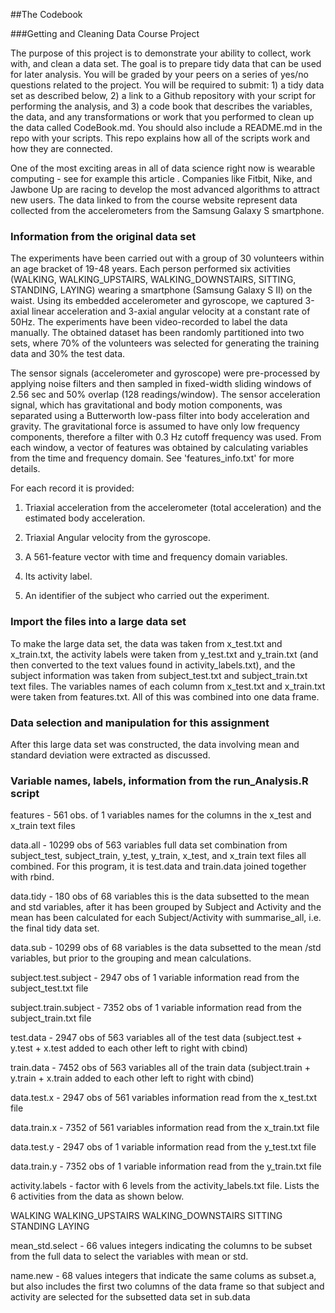 ﻿##The Codebook

###Getting and Cleaning Data Course Project

The purpose of this project is to demonstrate your ability to collect, work with, and clean a data set. The goal is to prepare tidy data that can be used for later analysis. You will be graded by your peers on a series of yes/no questions related to the project. You will be required to submit: 1) a tidy data set as described below, 2) a link to a Github repository with your script for performing the analysis, and 3) a code book that describes the variables, the data, and any transformations or work that you performed to clean up the data called CodeBook.md. You should also include a README.md in the repo with your scripts. This repo explains how all of the scripts work and how they are connected.

One of the most exciting areas in all of data science right now is wearable computing - see for example this article . Companies like Fitbit, Nike, and Jawbone Up are racing to develop the most advanced algorithms to attract new users. The data linked to from the course website represent data collected from the accelerometers from the Samsung Galaxy S smartphone. 

### Information from the original data set

The experiments have been carried out with a group of 30 volunteers within an age bracket of 19-48 years. Each person performed six activities (WALKING, WALKING_UPSTAIRS, WALKING_DOWNSTAIRS, SITTING, STANDING, LAYING) wearing a smartphone (Samsung Galaxy S II) on the waist. Using its embedded accelerometer and gyroscope, we captured 3-axial linear acceleration and 3-axial angular velocity at a constant rate of 50Hz. The experiments have been video-recorded to label the data manually. The obtained dataset has been randomly partitioned into two sets, where 70% of the volunteers was selected for generating the training data and 30% the test data.

The sensor signals (accelerometer and gyroscope) were pre-processed by applying noise filters and then sampled in fixed-width sliding windows of 2.56 sec and 50% overlap (128 readings/window). The sensor acceleration signal, which has gravitational and body motion components, was separated using a Butterworth low-pass filter into body acceleration and gravity. The gravitational force is assumed to have only low frequency components, therefore a filter with 0.3 Hz cutoff frequency was used. From each window, a vector of features was obtained by calculating variables from the time and frequency domain. See 'features_info.txt' for more details.

For each record it is provided:

 1. Triaxial acceleration from the accelerometer (total acceleration) and the estimated body acceleration.

 2. Triaxial Angular velocity from the gyroscope.

 3. A 561-feature vector with time and frequency domain variables.

 4. Its activity label.

 5. An identifier of the subject who carried out the experiment.


### Import the files into a large data set

To make the large data set, the data was taken from x_test.txt and x_train.txt, the activity labels were taken from y_test.txt and y_train.txt (and then converted to the text values found in activity_labels.txt), and the subject information was taken from subject_test.txt and subject_train.txt text files. The variables names of each column from x_test.txt and x_train.txt were taken from features.txt. All of this was combined into one data frame.


### Data selection and manipulation for this assignment

After this large data set was constructed, the data involving mean and standard deviation were extracted as discussed.


### Variable names, labels, information from the run_Analysis.R script

features - 561 obs. of 1 variables names for the columns in the x_test and x_train text files

data.all - 10299 obs of 563 variables full data set combination from subject_test, subject_train, y_test, y_train, x_test, and x_train text files all combined. For this program, it is test.data and train.data joined together with rbind.

data.tidy - 180 obs of 68 variables this is the data subsetted to the mean and std variables, after it has been grouped by Subject and Activity and the mean has been calculated for each Subject/Activity with summarise_all, i.e. the final tidy data set.

data.sub - 10299 obs of 68 variables is the data subsetted to the mean /std variables, but prior to the grouping and mean calculations.

subject.test.subject - 2947 obs of 1 variable information read from the subject_test.txt file

subject.train.subject - 7352 obs of 1 variable information read from the subject_train.txt file

test.data - 2947 obs of 563 variables all of the test data (subject.test + y.test + x.test added to each other left to right with cbind)

train.data - 7452 obs of 563 variables all of the train data (subject.train + y.train + x.train added to each other left to right with cbind)

data.test.x - 2947 obs of 561 variables information read from the x_test.txt file

data.train.x - 7352 of 561 variables information read from the x_train.txt file

data.test.y - 2947 obs of 1 variable information read from the y_test.txt file

data.train.y - 7352 obs of 1 variable information read from the y_train.txt file

activity.labels - factor with 6 levels from the activity_labels.txt file. Lists the 6 activities from the data as shown below.

WALKING WALKING_UPSTAIRS WALKING_DOWNSTAIRS SITTING
STANDING LAYING

mean_std.select - 66 values integers indicating the columns to be subset from the full data to select the variables with mean or std.

name.new - 68 values integers that indicate the same colums as subset.a, but also includes the first two columns of the data frame so that subject and activity are selected for the subsetted data set in sub.data